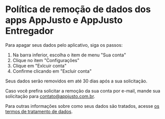 # Política de remoção de dados dos apps AppJusto e AppJusto Entregador

Para apagar seus dados pelo aplicativo, siga os passos:

1. Na barra inferior, escolha o item de menu "Sua conta"
2. Clique no item "Configurações"
3. Clique em "Exlcuir conta"
4. Confirme clicando em "Excluir conta"

Seus dados serão removidos em até 30 dias após a sua solicitação.

Caso você prefira solicitar a remoção da sua conta por e-mail, mande sua solicitação para [contato@appjusto.com.br](mailto:contato@appjusto.com.br).

Para outras informações sobre como seus dados são tratados, acesse [os termos de tratamento de dados](https://github.com/appjusto/docs/blob/main/legal/termo-tratamento-de-dados.md).
